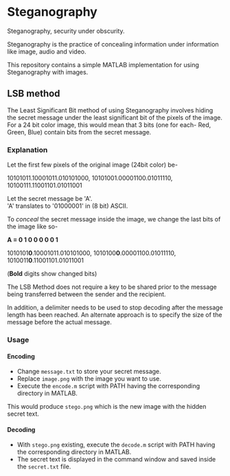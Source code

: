# Steganography
Steganography, security under obscurity.

Steganography is the practice of concealing information under information like image, audio and video.

This repository contains a simple MATLAB implementation for using Steganography with images.

## LSB method
The Least Significant Bit method of using Steganography involves hiding the secret message under the least significant bit of the pixels of the image. For a 24 bit color image, this would mean that 3 bits (one for each- Red, Green, Blue) contain bits from the secret message.

### Explanation

Let the first few pixels of the original image (24bit color) be-

10101011.10001011.010101000, 10101001.00001100.01011110, 10100111.11001101.01011001

Let the secret message be 'A'.  
'A' translates to '01000001' in (8 bit) ASCII.

To *conceal* the secret message inside the image, we change the last bits of the image like so-

**A = 0 1 0 0 0 0 0 1**

1010101**0**.10001011.010101000, 1010100**0**.00001100.01011110, 1010011**0**.11001101.01011001

(**Bold** digits show changed bits)

The LSB Method does not require a key to be shared prior to the message being transferred between the sender and the recipient.

In addition, a delimiter needs to be used to stop decoding after the message length has been reached. An alternate approach is to specify the size of the message before the actual message.

### Usage

#### Encoding
- Change `message.txt` to store your secret message.
- Replace `image.png` with the image you want to use.
- Execute the `encode.m` script with PATH having the corresponding directory in MATLAB.

This would produce `stego.png` which is the new image with the hidden secret text. 

#### Decoding
- With `stego.png` existing, execute the `decode.m` script with PATH having the corresponding directory in MATLAB.
- The secret text is displayed in the command window and saved inside the `secret.txt` file.

